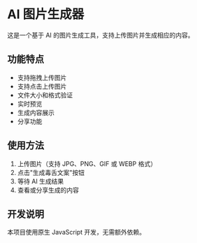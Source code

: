 # AI 图片生成器

这是一个基于 AI 的图片生成工具，支持上传图片并生成相应的内容。

## 功能特点

- 支持拖拽上传图片
- 支持点击上传图片
- 文件大小和格式验证
- 实时预览
- 生成内容展示
- 分享功能

## 使用方法

1. 上传图片（支持 JPG、PNG、GIF 或 WEBP 格式）
2. 点击"生成毒舌文案"按钮
3. 等待 AI 生成结果
4. 查看或分享生成的内容

## 开发说明

本项目使用原生 JavaScript 开发，无需额外依赖。